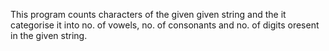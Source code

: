 This program counts characters of the given given string and the it categorise it into no. of vowels, no. of consonants and no. of digits oresent in the given string.
